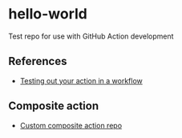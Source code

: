 # hello-world
Test repo for use with GitHub Action development

## References

* [Testing out your action in a workflow](https://docs.github.com/en/actions/creating-actions/creating-a-composite-action#testing-out-your-action-in-a-workflow)

## Composite action

* [Custom composite action repo](https://github.com/dfberry/github-composite-action-hello-world.git)
